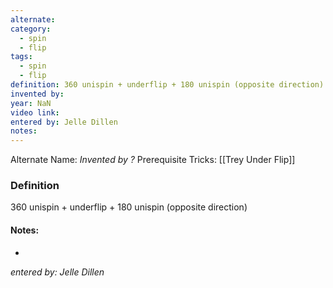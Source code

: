 ```yaml
---
alternate: 
category:
  - spin
  - flip
tags:
  - spin
  - flip
definition: 360 unispin + underflip + 180 unispin (opposite direction)
invented by: 
year: NaN
video link: 
entered by: Jelle Dillen
notes: 
---
```

Alternate Name: 
*Invented by ?*
Prerequisite Tricks: [[Trey Under Flip]]

### Definition
360 unispin + underflip + 180 unispin (opposite direction)


#### Notes:
- 
*entered by: Jelle Dillen*
